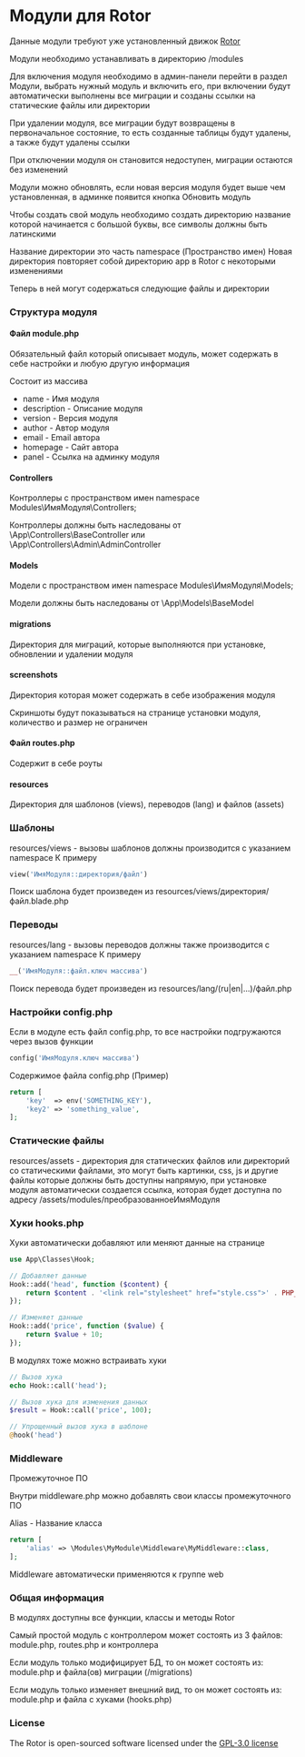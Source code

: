# Модули для Rotor

Данные модули требуют уже установленный движок [Rotor](https://github.com/visavi/rotor) 

Модули необходимо устанавливать в директорию /modules

Для включения модуля необходимо в админ-панели перейти в раздел Модули, выбрать нужный модуль и включить его, при включении будут автоматически выполнены все миграции и созданы ссылки на статические файлы или директории

При удалении модуля, все миграции будут возвращены в первоначальное состояние, то есть созданные таблицы будут удалены, а также будут удалены ссылки

При отключении модуля он становится недоступен, миграции остаются без изменений

Модули можно обновлять, если новая версия модуля будет выше чем установленная, в админке появится кнопка Обновить модуль 

Чтобы создать свой модуль необходимо создать директорию название которой начинается с большой буквы, все символы должны быть латинскими 

Название директории это часть namespace (Пространство имен)
Новая директория повторяет собой директорию app в Rotor с некоторыми изменениями

Теперь в ней могут содержаться следующие файлы и директории

### Структура модуля

#### Файл module.php
Обязательный файл который описывает модуль, может содержать в себе настройки и любую другую информация

Состоит из массива
- name - Имя модуля
- description - Описание модуля
- version - Версия модуля
- author  - Автор модуля
- email - Email автора
- homepage - Сайт автора
- panel - Ссылка на админку модуля

#### Controllers
Контроллеры с пространством имен namespace Modules\ИмяМодуля\Controllers;

Контроллеры должны быть наследованы от \App\Controllers\BaseController или \App\Controllers\Admin\AdminController

#### Models
Модели с пространством имен namespace Modules\ИмяМодуля\Models;

Модели должны быть наследованы от \App\Models\BaseModel

#### migrations
Директория для миграций, которые выполняются при установке, обновлении и удалении модуля

#### screenshots
Директория которая может содержать в себе изображения модуля

Скриншоты будут показываться на странице установки модуля, количество и размер не ограничен

#### Файл routes.php
Содержит в себе роуты 

#### resources
Директория для шаблонов (views), переводов (lang) и файлов (assets)

### Шаблоны
resources/views - вызовы шаблонов должны производится с указанием namespace
К примеру 
```php 
view('ИмяМодуля::директория/файл')
```

Поиск шаблона будет произведен из resources/views/директория/файл.blade.php

### Переводы
resources/lang - вызовы переводов должны также производится с указанием namespace
К примеру 
```php
__('ИмяМодуля::файл.ключ массива')
```
Поиск перевода будет произведен из resources/lang/(ru|en|...)/файл.php

### Настройки config.php
Если в модуле есть файл config.php, то все настройки подгружаются через вызов функции 
```php
config('ИмяМодуля.ключ массива') 
```

Содержимое файла config.php (Пример)
```php
return [
    'key'  => env('SOMETHING_KEY'), 
    'key2' => 'something_value',
];
```

### Статические файлы
resources/assets - директория для статических файлов или директорий со статическими файлами, это могут быть картинки, css, js и другие файлы которые должны быть доступны напрямую, при установке модуля автоматически создается ссылка, которая будет доступна по адресу /assets/modules/преобразованноеИмяМодуля 

### Хуки hooks.php
Хуки автоматически добавляют или меняют данные на странице


```php
use App\Classes\Hook;

// Добавляет данные
Hook::add('head', function ($content) {
    return $content . '<link rel="stylesheet" href="style.css">' . PHP_EOL;
});

// Изменяет данные
Hook::add('price', function ($value) {
    return $value + 10;
});
```

В модулях тоже можно встраивать хуки
```php
// Вызов хука
echo Hook::call('head');

// Вызов хука для изменения данных
$result = Hook::call('price', 100);

// Упрощенный вызов хука в шаблоне
@hook('head')
```

### Middleware
Промежуточное ПО

Внутри middleware.php можно добавлять свои классы промежуточного ПО

Alias - Название класса
```php
return [
    'alias' => \Modules\MyModule\Middleware\MyMiddleware::class,
];
```
Middleware автоматически применяются к группе web

### Общая информация
В модулях доступны все функции, классы и методы Rotor

Самый простой модуль c контроллером может состоять из 3 файлов: module.php, routes.php и контроллера

Если модуль только модифицирует БД, то он может состоять из: module.php и файла(ов) миграции (/migrations)

Если модуль только изменяет внешний вид, то он может состоять из: module.php и файла с хуками (hooks.php)

### License

The Rotor is open-sourced software licensed under the [GPL-3.0 license](http://opensource.org/licenses/GPL-3.0)
